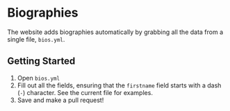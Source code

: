 # Biographies

The website adds biographies automatically by grabbing all the data from a single file, `bios.yml`.

## Getting Started

1. Open `bios.yml`
2. Fill out all the fields, ensuring that the `firstname` field starts with a dash (`-`) character. See the current file for examples.
3. Save and make a pull request!
